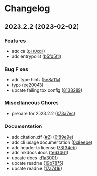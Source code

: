 # Changelog

## 2023.2.2 (2023-02-02)


### Features

* add cli ([8110cd1](https://github.com/afuetterer/services-test/commit/8110cd14d89d53c60c49e99054b309892541b8e5))
* add entrypoint ([b5fd5fd](https://github.com/afuetterer/services-test/commit/b5fd5fd8115217953e71c30bb8eff3d21b11a655))


### Bug Fixes

* add type hints ([5e8a11a](https://github.com/afuetterer/services-test/commit/5e8a11a1dd3e58d88cf54d05dd5ab3a768974e93))
* typo ([ee20043](https://github.com/afuetterer/services-test/commit/ee2004342375ea18d6795acc62c05bf17609f642))
* update failing tox config ([8138289](https://github.com/afuetterer/services-test/commit/81382897a33e3e8931d76c0eab86c839bb1dbec5))


### Miscellaneous Chores

* prepare for 2023.2.2 ([873a7ec](https://github.com/afuetterer/services-test/commit/873a7ec7d6a4a4072ff34a418d1422d0b1a52522))


### Documentation

* add citation.cff ([#2](https://github.com/afuetterer/services-test/issues/2)) ([0f89e9e](https://github.com/afuetterer/services-test/commit/0f89e9eb75e614d4ff4266d0622412e09757ab9f))
* add cli usage documentation ([0c8eebe](https://github.com/afuetterer/services-test/commit/0c8eebef89cd62e2f662f2fda9e716edcc8bfea2))
* add header to license ([73f34eb](https://github.com/afuetterer/services-test/commit/73f34eb6efe3d5bc895cb286bcd2636d6ccd0dd6))
* add mkdocs docs ([fe63461](https://github.com/afuetterer/services-test/commit/fe634614efb308abf40856dc52ba50e3a6dbd908))
* update docs ([d1a3001](https://github.com/afuetterer/services-test/commit/d1a300141c0126f2c6c4c7c14ea983779db90d44))
* update readme ([19b7875](https://github.com/afuetterer/services-test/commit/19b7875edfaf8d3f4d4c455ecfb67bf3797c06f0))
* update readme ([17a7416](https://github.com/afuetterer/services-test/commit/17a741667a19a8ee95b6abadd2727d3cd22cb836))
